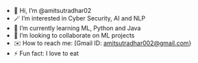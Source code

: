 - 👋 Hi, I’m @amitsutradhar02
- 🪄 I’m interested in Cyber Security, AI and NLP
- 🧠 I’m currently learning ML, Python and Java
- 🤝 I’m looking to collaborate on ML projects
- ✉️ How to reach me: [Gmail ID: amitsutradhar002@gmail.com}
- ⚡ Fun fact: I love to eat 

<!---
amitsutradhar02/amitsutradhar02 is a ✨ special ✨ repository because its `README.md` (this file) appears on your GitHub profile.
You can click the Preview link to take a look at your changes.
--->
